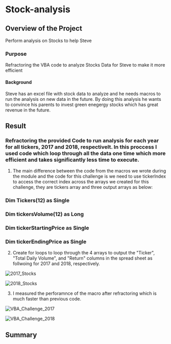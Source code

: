 # Stock-analysis
## Overview of the Project
Perform analysis on Stocks to help Steve
### Purpose
Refractoring the VBA code to analyze Stocks Data for Steve to make it more efficient 
#### Background
Steve has an excel file with stock data to analyze and he needs macros to run the analysis on new data in the future. By doing this analysis he wants to convince his parents to invest green enegergy stocks which has great revenue in the future. 

## Result 
### Refractoring the provided Code to run analysis for each year for all tickers, 2017 and 2018, respectivelt. In this proccess I used code which loop through all the data one time which more efficient and takes significantly less time to execute. 
1. The main difference between the code from the macros we wrote during the module and the code for this challenge is we need to use tickerIndex to access the correct index across the arrays we created for this challenge, they are tickers array and three output arrays as below:
### Dim Tickers(12) as Single
### Dim tickersVolume(12) as Long
### Dim tickerStartingPrice as Single
### Dim tickerEndingPrice as Single 
2. Create for loops to loop through the 4 arrays to output the "Ticker", "Total Daily Volume", and "Return" columns in the spread sheet as follwoing for 2017 and 2018, respectively.

![2017_Stocks](https://user-images.githubusercontent.com/65901034/173418495-57f74eb7-2b6a-47a9-bf7c-e5c212991787.png)

![2018_Stocks](https://user-images.githubusercontent.com/65901034/173418504-eb2adb21-2ba9-4e5b-99ca-ac491ce4dbad.png)

3. I measured the perforamnce of the macro after refractoring which is much faster than previous code. 

![VBA_Challenge_2017](https://user-images.githubusercontent.com/65901034/173419932-9de109c6-d970-4585-9bca-14d19d421462.png)

![VBA_Challenge_2018](https://user-images.githubusercontent.com/65901034/173419922-233ffd42-b6bd-401b-bc5a-5bc6f54dabda.png)




## Summary
